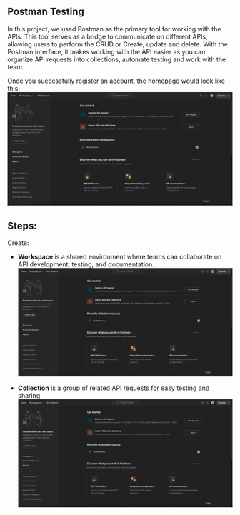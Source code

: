 Postman Testing
---
In this project, we used Postman as the primary tool for working with the APIs. This tool serves as a bridge to communicate on different APIs, allowing users to perform the CRUD or Create, update and delete. With the Postman interface, it makes working with the API easier as you can organize API requests into collections, automate testing and work with the team.


Once you successfully register an account, the homepage would look like this:
![Hompage](images/1-homepage.png)


Steps:
---
Create:
- **Workspace** is a shared environment where teams can collaborate on API development, testing, and documentation.
![Workspace](images/1-homepage.png)

- **Collection** is a group of related API requests for easy testing and sharing
![Collection](images/1-homepage.png)


